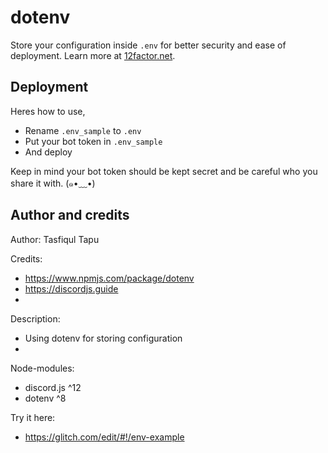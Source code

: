 # dotenv

Store your configuration inside `.env` for better security and ease of deployment. Learn more at [12factor.net](https://12factor.net/config).

## Deployment

Heres how to use,

- Rename `.env_sample` to `.env`
- Put your bot token in `.env_sample`
- And deploy

Keep in mind your bot token should be kept secret and be careful who you share it with. (๑•﹏•)

## Author and credits

Author: Tasfiqul Tapu  

Credits: 
- https://www.npmjs.com/package/dotenv 
- https://discordjs.guide
- 
Description: 
- Using dotenv for storing configuration
- 
Node-modules:  
- discord.js ^12 
- dotenv ^8
 
Try it here:  
- https://glitch.com/edit/#!/env-example


